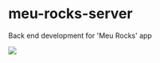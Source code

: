 # meu-rocks-server
Back end development for 'Meu Rocks' app

<img src="https://github.com/dplucenio/meu-rocks-server/workflows/Test/badge.svg"/>
